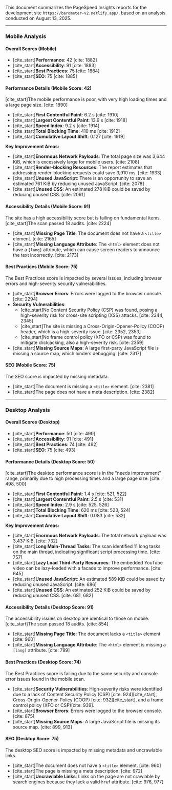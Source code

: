 This document summarizes the PageSpeed Insights reports for the development site `https://barometer-v2.netlify.app/`, based on an analysis conducted on August 13, 2025.

---

### **Mobile Analysis**

#### **Overall Scores (Mobile)**
* [cite_start]**Performance**: 42 [cite: 1882]
* [cite_start]**Accessibility**: 91 [cite: 1883]
* [cite_start]**Best Practices**: 75 [cite: 1884]
* [cite_start]**SEO**: 75 [cite: 1885]

#### **Performance Details (Mobile Score: 42)**
[cite_start]The mobile performance is poor, with very high loading times and a large page size. [cite: 1890]
* [cite_start]**First Contentful Paint**: 6.2 s [cite: 1910]
* [cite_start]**Largest Contentful Paint**: 13.9 s [cite: 1918]
* [cite_start]**Speed Index**: 9.2 s [cite: 1914]
* [cite_start]**Total Blocking Time**: 410 ms [cite: 1912]
* [cite_start]**Cumulative Layout Shift**: 0.127 [cite: 1919]

**Key Improvement Areas:**
* [cite_start]**Enormous Network Payloads**: The total page size was 3,644 KiB, which is excessively large for mobile users. [cite: 2108]
* [cite_start]**Render-blocking Resources**: The report estimates that addressing render-blocking requests could save 3,910 ms. [cite: 1933]
* [cite_start]**Unused JavaScript**: There is an opportunity to save an estimated 761 KiB by reducing unused JavaScript. [cite: 2078]
* [cite_start]**Unused CSS**: An estimated 278 KiB could be saved by reducing unused CSS. [cite: 2061]

#### **Accessibility Details (Mobile Score: 91)**
The site has a high accessibility score but is failing on fundamental items. [cite_start]The scan passed 18 audits. [cite: 2224]
* [cite_start]**Missing Page Title**: The document does not have a `<title>` element. [cite: 2165]
* [cite_start]**Missing Language Attribute**: The `<html>` element does not have a `[lang]` attribute, which can cause screen readers to announce the text incorrectly. [cite: 2173]

#### **Best Practices (Mobile Score: 75)**
The Best Practices score is impacted by several issues, including browser errors and high-severity security vulnerabilities.
* [cite_start]**Browser Errors**: Errors were logged to the browser console. [cite: 2294]
* **Security Vulnerabilities**:
    * [cite_start]No Content Security Policy (CSP) was found, posing a high-severity risk for cross-site scripting (XSS) attacks. [cite: 2344, 2345]
    * [cite_start]The site is missing a Cross-Origin-Opener-Policy (COOP) header, which is a high-severity issue. [cite: 2352, 2353]
    * [cite_start]No frame control policy (XFO or CSP) was found to mitigate clickjacking, also a high-severity risk. [cite: 2359]
* [cite_start]**Missing Source Maps**: A large first-party JavaScript file is missing a source map, which hinders debugging. [cite: 2317]

#### **SEO (Mobile Score: 75)**
The SEO score is impacted by missing metadata.
* [cite_start]The document is missing a `<title>` element. [cite: 2381]
* [cite_start]The page does not have a meta description. [cite: 2382]

---

### **Desktop Analysis**

#### **Overall Scores (Desktop)**
* [cite_start]**Performance**: 50 [cite: 490]
* [cite_start]**Accessibility**: 91 [cite: 491]
* [cite_start]**Best Practices**: 74 [cite: 492]
* [cite_start]**SEO**: 75 [cite: 493]

#### **Performance Details (Desktop Score: 50)**
[cite_start]The desktop performance score is in the "needs improvement" range, primarily due to high processing times and a large page size. [cite: 498, 500]
* [cite_start]**First Contentful Paint**: 1.4 s [cite: 521, 522]
* [cite_start]**Largest Contentful Paint**: 2.5 s [cite: 531]
* [cite_start]**Speed Index**: 2.9 s [cite: 525, 526]
* [cite_start]**Total Blocking Time**: 620 ms [cite: 523, 524]
* [cite_start]**Cumulative Layout Shift**: 0.083 [cite: 532]

**Key Improvement Areas:**
* [cite_start]**Enormous Network Payloads**: The total network payload was 3,437 KiB. [cite: 732]
* [cite_start]**Long Main-Thread Tasks**: The scan identified 11 long tasks on the main thread, indicating significant script processing time. [cite: 757]
* [cite_start]**Lazy Load Third-Party Resources**: The embedded YouTube video can be lazy-loaded with a facade to improve performance. [cite: 645]
* [cite_start]**Unused JavaScript**: An estimated 589 KiB could be saved by reducing unused JavaScript. [cite: 686]
* [cite_start]**Unused CSS**: An estimated 252 KiB could be saved by reducing unused CSS. [cite: 681, 682]

#### **Accessibility Details (Desktop Score: 91)**
The accessibility issues on desktop are identical to those on mobile. [cite_start]The scan passed 18 audits. [cite: 854]
* [cite_start]**Missing Page Title**: The document lacks a `<title>` element. [cite: 960]
* [cite_start]**Missing Language Attribute**: The `<html>` element is missing a `[lang]` attribute. [cite: 799]

#### **Best Practices (Desktop Score: 74)**
The Best Practices score is failing due to the same security and console error issues found in the mobile scan.
* [cite_start]**Security Vulnerabilities**: High-severity risks were identified due to a lack of Content Security Policy (CSP) [cite: 924][cite_start], Cross-Origin-Opener-Policy (COOP) [cite: 932][cite_start], and a frame control policy (XFO or CSP)[cite: 939].
* [cite_start]**Browser Errors**: Errors were logged to the browser console. [cite: 875]
* [cite_start]**Missing Source Maps**: A large JavaScript file is missing its source map. [cite: 899, 913]

#### **SEO (Desktop Score: 75)**
The desktop SEO score is impacted by missing metadata and uncrawlable links.
* [cite_start]The document does not have a `<title>` element. [cite: 960]
* [cite_start]The page is missing a meta description. [cite: 972]
* [cite_start]**Uncrawlable Links**: Links on the page are not crawlable by search engines because they lack a valid `href` attribute. [cite: 976, 977]